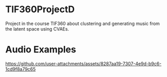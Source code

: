 # TIF360ProjectD

Project in the course TIF360 about clustering and generating music from the latent space using CVAEs.


# Audio Examples

https://github.com/user-attachments/assets/8287aa19-7307-4e9d-b9c6-1cd9f8a79c65

